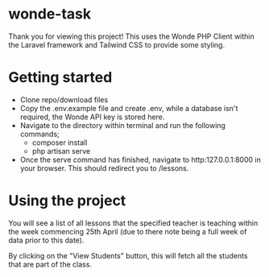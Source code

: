 # wonde-task

Thank you for viewing this project! This uses the Wonde PHP Client within the Laravel framework and Tailwind CSS to provide some styling.

# Getting started

* Clone repo/download files
* Copy the .env.example file and create .env, while a database isn't required, the Wonde API key is stored here.
* Navigate to the directory within terminal and run the following commands;
    * composer install
    * php artisan serve
* Once the serve command has finished, navigate to http:127.0.0.1:8000 in your browser. This should redirect you to /lessons.

# Using the project

You will see a list of all lessons that the specified teacher is teaching within the week commencing 25th April (due to there note being a full week of data prior to this date).

By clicking on the "View Students" button, this will fetch all the students that are part of the class.
